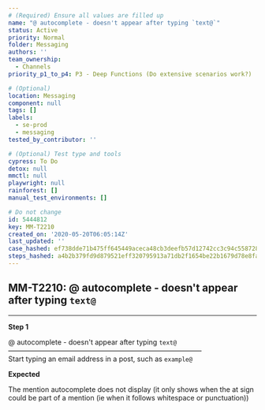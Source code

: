```yaml
---
# (Required) Ensure all values are filled up
name: "@ autocomplete - doesn't appear after typing `text@`"
status: Active
priority: Normal
folder: Messaging
authors: ''
team_ownership:
  - Channels
priority_p1_to_p4: P3 - Deep Functions (Do extensive scenarios work?)

# (Optional)
location: Messaging
component: null
tags: []
labels:
  - se-prod
  - messaging
tested_by_contributor: ''

# (Optional) Test type and tools
cypress: To Do
detox: null
mmctl: null
playwright: null
rainforest: []
manual_test_environments: []

# Do not change
id: 5444812
key: MM-T2210
created_on: '2020-05-20T06:05:14Z'
last_updated: ''
case_hashed: ef738dde71b475ff645449aceca48cb3deefb57d12742cc3c94c5587280dddb4320ee02ff3fd0e48032a5c98ccab00a3
steps_hashed: a4b2b379fd9d879521eff320795913a71db2f1654be22b1679d78e8faf4300d1ca6e983916cc7fd8fc02a0621ffb127b
---
```


<!-- (Auto-generated) Based on frontmatter's "key" and "name" -->

## MM-T2210: @ autocomplete - doesn't appear after typing `text@`

---

**Step 1**

@ autocomplete - doesn't appear after typing `text@`\
————————————————————————————\
Start typing an email address in a post, such as `example@`

**Expected**

The mention autocomplete does not display (it only shows when the at sign could be part of a mention (ie when it follows whitespace or punctuation))
